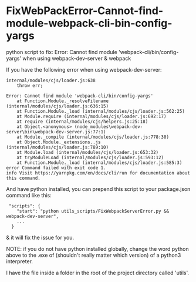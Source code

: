 # FixWebPackError-Cannot-find-module-webpack-cli-bin-config-yargs
python script to fix: Error: Cannot find module 'webpack-cli/bin/config-yargs' when using webpack-dev-server &amp; webpack

If you have the following error when using webpack-dev-server:
```
internal/modules/cjs/loader.js:638
    throw err;

Error: Cannot find module 'webpack-cli/bin/config-yargs'
    at Function.Module._resolveFilename (internal/modules/cjs/loader.js:636:15)
    at Function.Module._load (internal/modules/cjs/loader.js:562:25)
    at Module.require (internal/modules/cjs/loader.js:692:17)
    at require (internal/modules/cjs/helpers.js:25:18)
    at Object.<anonymous> (node_modules\webpack-dev-server\bin\webpack-dev-server.js:77:1)
    at Module._compile (internal/modules/cjs/loader.js:778:30)
    at Object.Module._extensions..js (internal/modules/cjs/loader.js:789:10)
    at Module.load (internal/modules/cjs/loader.js:653:32)
    at tryModuleLoad (internal/modules/cjs/loader.js:593:12)
    at Function.Module._load (internal/modules/cjs/loader.js:585:3)
error Command failed with exit code 1.
info Visit https://yarnpkg.com/en/docs/cli/run for documentation about this command.
```

And have python installed, you can prepend this script to your package.json command like this:

```
 "scripts": {
    "start": "python utils_scripts/FixWebpackServerError.py && webpack-dev-server",
    ...
  }
```

& it will fix the issue for you.

NOTE: if you do not have python installed globally, change the word python above to the .exe of (shouldn't really matter which version) of a python3 interpreter.

I have the file inside a folder in the root of the project directory called 'utils'.
